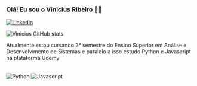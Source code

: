 ### Olá! Eu sou o Vinicius Ribeiro 🙋🏾

[![Linkedin](https://img.shields.io/badge/LinkedIn-0077B5?style=for-the-badge&logo=linkedin&logoColor=white)](https://www.linkedin.com/in/vinicius-ribeiro-880a74237/)

![Vinicius GitHub stats](https://github-readme-stats.vercel.app/api?username=VinihRibeiro&show_icons=true&theme=tokyonight)



 Atualmente estou cursando  2° semestre do Ensino Superior em Análise e Desenvolvimento de Sistemas e paralelo a isso estudo Python e Javascript na plataforma Udemy 

<div style="display: inline_block"><br/>
 <img align="center" alt="Python" src="https://img.shields.io/badge/Python-3776AB?style=for-the-badge&logo=python&logoColor=white" />
 <img align="center" alt="Javascript" src="https://img.shields.io/badge/JavaScript-F7DF1E?style=for-the-badge&logo=javascript&logoColor=black" />
</div>

